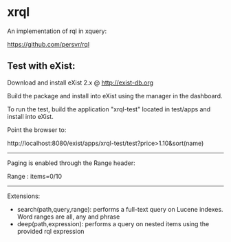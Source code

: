 xrql
====

An implementation of rql in xquery:

https://github.com/persvr/rql

Test with eXist:
--------

Download and install eXist 2.x @ http://exist-db.org

Build the package and install into eXist using the manager in the dashboard.

To run the test, build the application "xrql-test" located in test/apps and install into eXist.

Point the browser to:

http://localhost:8080/exist/apps/xrql-test/test?price>1.10&sort(name)

----

Paging is enabled through the Range header:

Range : items=0/10

----

Extensions:

* search(path,query,range): performs a full-text query on Lucene indexes. Word ranges are all, any and phrase
* deep(path,expression): performs a query on nested items using the provided rql expression
